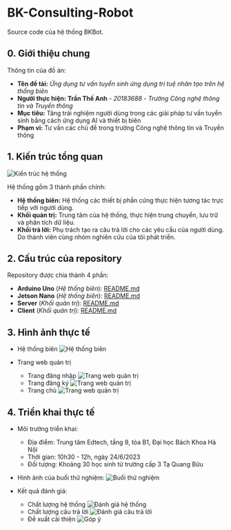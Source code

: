 # BK-Consulting-Robot
Source code của hệ thống BKBot.

## 0. Giới thiệu chung

Thông tin của đồ án:

- **Tên đề tài:** *Ứng dụng tư vấn tuyển sinh ứng dụng trí tuệ nhân tạo trên hệ thống biên*
- **Người thực hiện:** **Trần Thế Anh** - *20183688* - *Trường Công nghệ thông tin và Truyền thông*
- **Mục tiêu:** Tăng trải nghiệm người dùng trong các giải pháp tư vấn tuyển sinh bằng cách ứng dụng AI và thiết bị biên
- **Phạm vi:** Tư vấn các chủ đề trong trường Công nghệ thông tin và Truyền thông

## 1. Kiến trúc tổng quan

![Kiến trúc hệ thống](images/Sơ-đồ-tổng-quan.png)

Hệ thống gồm 3 thành phần chính:

- **Hệ thống biên:** Hệ thống các thiết bị phần cứng thực hiện tương tác trực tiếp với người dùng.
- **Khối quản trị:** Trung tâm của hệ thống, thực hiện trung chuyển, lưu trữ và phân tích dữ liệu.
- **Khối trả lời:** Phụ trách tạo ra câu trả lời cho các yêu cầu của người dùng. Do thành viên cùng nhóm nghiên cứu của tôi phát triển.

## 2. Cấu trúc của repository
Repository được chia thành 4 phần:

- **Arduino Uno** (*Hệ thống biên*): [README.md](arduino/README.md)
- **Jetson Nano** (*Hệ thống biên*): [README.md](jetson/README.md)
- **Server** (*Khối quản trị*): [README.md](server/README.md)
- **Client** (*Khối quản trị*): [README.md](client/README.md)

## 3. Hình ảnh thực tế

- Hệ thống biên
![Hệ thống biên](images/Hệ-thống.png)

- Trang web quản trị
    - Trang đăng nhập
    ![Trang web quản trị](images/Đăng-nhập.png)
    - Trang đăng ký
    ![Trang web quản trị](images/Đăng-ký.png)
    - Trang chủ
    ![Trang web quản trị](images/Dashboard.png)

## 4. Triển khai thực tế


- Môi trường triển khai:
    - Địa điểm: Trung tâm Edtech, tầng 9, tòa B1, Đại học Bách Khoa Hà Nội
    - Thời gian: 10h30 - 12h, ngày 24/6/2023
    - Đối tượng: Khoảng 30 học sinh từ trường cấp 3 Tạ Quang Bửu

- Hình ảnh của buổi thử nghiệm:
![Buổi thử nghiệm](images/Buổi-thử-nghiệm.png)

- Kết quả đánh giá:
    - Chất lượng hệ thống
    ![Đánh giá hệ thống](images/Đánh-giá-phần-cứng.png)
    - Chất lượng câu trả lời
    ![Đánh giá câu trả lời](images/Đánh-giá-câu-trả-lời.png)
    - Đề xuất cải thiện
    ![Góp ý](images/Đề-xuất-cải-thiện.png)